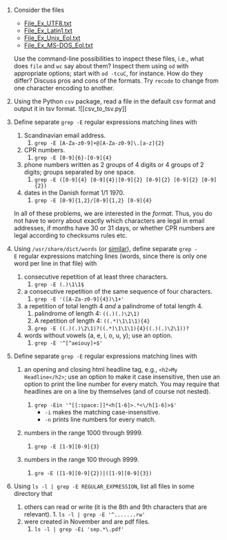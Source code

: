 1. Consider the files
    - [File_Ex_UTF8.txt](https://imada.sdu.dk/u/kslarsen/dm565/Files/File_Ex_UTF8.txt)
    - [File_Ex_Latin1.txt](https://imada.sdu.dk/u/kslarsen/dm565/Files/File_Ex_Latin1.txt)
    - [File_Ex_Unix_Eol.txt](https://imada.sdu.dk/u/kslarsen/dm565/Files/File_Ex_Unix_Eol.txt)
    - [File_Ex_MS-DOS_Eol.txt](https://imada.sdu.dk/u/kslarsen/dm565/Files/File_Ex_MS-DOS_Eol.txt)
    
    Use the command-line possibilities to inspect these files, i.e., what does `file` and `wc` say about them? Inspect them using `od` with appropriate options; start with `od -tcuC`, for instance. How do they differ? Discuss pros and cons of the formats. Try `recode` to change from one character encoding to another.
2. Using the Python `csv` package, read a file in the default csv format and output it in tsv format.
![[csv_to_tsv.py]]

3. Define separate `grep -E` regular expressions matching lines with
    1. Scandinavian email address.
	    1. `grep -E [A-Za-z0-9]+@[A-Za-z0-9]\.[a-z]{2}`
    2. CPR numbers.
	    1. `grep -E [0-9]{6}-[0-9]{4}`
    3. phone numbers written as 2 groups of 4 digits or 4 groups of 2 digits; groups separated by one space.
		1. `grep -E ([0-9]{4} [0-9]{4}|[0-9]{2} [0-9]{2} [0-9]{2} [0-9]{2})`
    1. dates in the Danish format 1/1 1970.
	    1. `grep -E [0-9]{1,2}/[0-9]{1,2} [0-9]{4}`
    
    In all of these problems, we are interested in the _format_. Thus, you do not have to worry about exactly which characters are legal in email addresses, if months have 30 or 31 days, or whether CPR numbers are legal according to checksums rules etc.
4. Using `/usr/share/dict/words` (or [similar](https://gist.github.com/WChargin/8927565)), define separate `grep -E` regular expressions matching lines (words, since there is only one word per line in that file) with
    1. consecutive repetition of at least three characters.
	    1. `grep -E (.)\1\1$`
    2. a consecutive repetition of the same sequence of four characters.
	    1. `grep -E '([A-Za-z0-9]{4})\1+'`
    3. a repetition of total length 4 _and_ a palindrome of total length 4.
	    1. palindrome of length 4: `((.)(.)\2\1)`
	    2. A repetition of length 4: `((.*)\1\1\1){4}`
	    3. `grep -E ((.)(.)\2\1)?((.*)\1\1\1){4}((.)(.)\2\1))?`
    5. words without vowels (a, e, i, o, u, y); use an option.
	    1. `grep -E '^[^aeiouy]+$'`
5. Define separate `grep -E` regular expressions matching lines with
    1. an opening and closing html headline tag, e.g., `<h2>My Headline</h2>`; use an option to make it case insensitive, then use an option to print the line number for every match. You may require that headlines are on a line by themselves (and of course not nested).
	    1. `grep -Ein '^[[:space:]]*<h[1-6]>.*<\/h[1-6]>$'`
			-  `-i` makes the matching case-insensitive.
			- `-n` prints line numbers for every match.

	1. numbers in the range 1000 through 9999.
		1. `grep -E [1-9][0-9]{3}`
	2. numbers in the range 100 through 9999.
		1. `gre -E ([1-9][0-9]{2})|([1-9][0-9]{3})`
1. Using `ls -l | grep -E REGULAR_EXPRESSION`, list all files in some directory that
    1. others can read or write (it is the 8th and 9th characters that are relevant).
		    1. `ls -l | grep -E '^.......rw'`
    2. were created in November and are pdf files.
	    1.  `ls -l | grep -Ei 'sep.*\.pdf'`